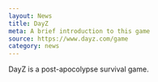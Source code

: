```yaml
---
layout: News
title: DayZ
meta: A brief introduction to this game
source: https://www.dayz.com/game
category: news
---
```


DayZ is a post-apocolypse survival game.

